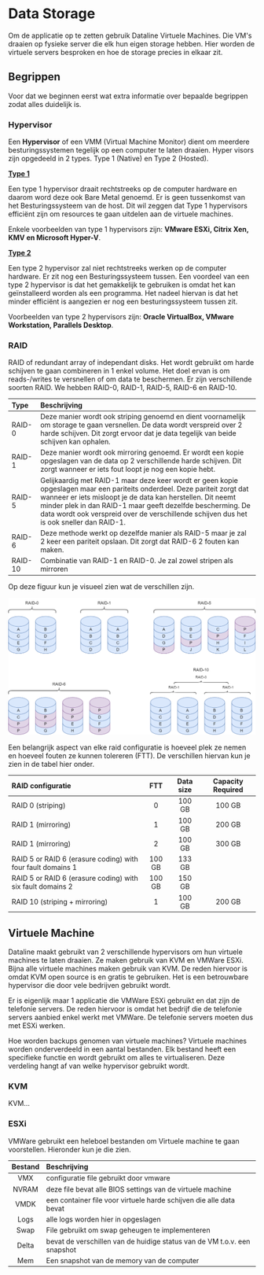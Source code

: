 # Data Storage

Om de applicatie op te zetten gebruik Dataline Virtuele Machines. Die VM's draaien op fysieke server die elk hun eigen storage hebben. Hier worden de virtuele servers besproken en hoe de storage precies in elkaar zit.

## Begrippen

Voor dat we beginnen eerst wat extra informatie over bepaalde begrippen zodat alles duidelijk is.

### Hypervisor

Een **Hypervisor** of een VMM (Virtual Machine Monitor) dient om meerdere besturingssystemen tegelijk op een computer te laten draaien. Hyper visors zijn opgedeeld in 2 types. Type 1 (Native) en Type 2 (Hosted).

<ins>**Type 1**</ins>

Een type 1 hypervisor draait rechtstreeks op de computer hardware en daarom word deze ook Bare Metal genoemd. Er is geen tussenkomst van het Besturingssysteem van de host. Dit wil zeggen dat Type 1 hypervisors efficiënt zijn om resources te gaan uitdelen aan de virtuele machines.

Enkele voorbeelden van type 1 hypervisors zijn: **VMware ESXi, Citrix Xen, KMV en Microsoft Hyper-V**.

<ins>**Type 2**</ins>

Een type 2 hypervisor zal niet rechtstreeks werken op de computer hardware. Er zit nog een Besturingssysteem tussen. Een voordeel van een type 2 hypervisor is dat het gemakkelijk te gebruiken is omdat het kan geïnstalleerd worden als een programma. Het nadeel hiervan is dat het minder efficiënt is aangezien er nog een besturingssysteem tussen zit. 

Voorbeelden van type 2 hypervisors zijn: **Oracle VirtualBox, VMware Workstation, Parallels Desktop**.

### RAID

RAID of redundant array of independant disks. Het wordt gebruikt om harde schijven te gaan combineren in 1 enkel volume. Het doel ervan is om reads-/writes te versnellen of om data te beschermen. Er zijn verschillende soorten RAID. We hebben RAID-0, RAID-1, RAID-5, RAID-6 en RAID-10.

| Type | Beschrijving |
| :----- | :--- |
| RAID-0 | Deze manier wordt ook striping genoemd en dient voornamelijk om storage te gaan versnellen. De data wordt verspreid over 2 harde schijven. Dit zorgt ervoor dat je data tegelijk van beide schijven kan ophalen. |
| RAID-1 | Deze manier wordt ook mirroring genoemd. Er wordt een kopie opgeslagen van de data op 2 verschillende harde schijven. Dit zorgt wanneer er iets fout loopt je nog een kopie hebt. |
| RAID-5 | Gelijkaardig met RAID-1 maar deze keer wordt er geen kopie opgeslagen maar een pariteits onderdeel. Deze pariteit zorgt dat wanneer er iets misloopt je de data kan herstellen. Dit neemt minder plek in dan RAID-1 maar geeft dezelfde bescherming. De data wordt ook verspreid over de verschillende schijven dus het is ook sneller dan RAID-1.
| RAID-6 | Deze methode werkt op dezelfde manier als RAID-5 maar je zal 2 keer een pariteit opslaan. Dit zorgt dat RAID-6 2 fouten kan maken. |
| RAID-10 | Combinatie van RAID-1 en RAID-0. Je zal zowel stripen als mirroren |

Op deze figuur kun je visueel zien wat de verschillen zijn.

![img](./img/RAID.png)

Een belangrijk aspect van elke raid configuratie is hoeveel plek ze nemen en hoeveel fouten ze kunnen tolereren (FTT). De verschillen hiervan kun je zien in de tabel hier onder.

| RAID configuratie | FTT | Data size | Capacity Required |
| :--- | :---: | :---: | :---: |
| RAID 0 (striping) | 0 | 100 GB | 100 GB |
| RAID 1 (mirroring) | 1 | 100 GB | 200 GB |
| RAID 1 (mirroring) | 2 | 100 GB | 300 GB |
| RAID 5 or RAID 6 (erasure coding) with four fault domains	1 | 100 GB | 133 GB |
| RAID 5 or RAID 6 (erasure coding) with six fault domains	2 | 100 GB | 150 GB |
| RAID 10 (striping + mirroring) | 1 | 100 GB | 200 GB |


## Virtuele Machine

Dataline maakt gebruikt van 2 verschillende hypervisors om hun virtuele machines te laten draaien. Ze maken gebruik van KVM en VMWare ESXi. Bijna alle virtuele machines maken gebruik van KVM. De reden hiervoor is omdat KVM open source is en gratis te gebruiken. Het is een betrouwbare hypervisor die door vele bedrijven gebruikt wordt.

Er is eigenlijk maar 1 applicatie die VMWare ESXi gebruikt en dat zijn de telefonie servers. De reden hiervoor is omdat het bedrijf die de telefonie servers aanbied enkel werkt met VMWare. De telefonie servers moeten dus met ESXi werken.

Hoe worden backups genomen van virtuele machines? Virtuele machines worden onderverdeeld in een aantal bestanden. Elk bestand heeft een specifieke functie en wordt gebruikt om alles te virtualiseren. Deze verdeling hangt af van welke hypervisor gebruikt wordt.

### KVM

KVM...

### ESXi

VMWare gebruikt een heleboel bestanden om Virtuele machine te gaan voorstellen. Hieronder kun je die zien.

| Bestand | Beschrijving |
| :---: | :--- |
| VMX | configuratie file gebruikt door vmware |
| NVRAM | deze file bevat alle BIOS settings van de virtuele machine |
| VMDK | een container file voor virtuele harde schijven die alle data bevat  |
| Logs | alle logs worden hier in opgeslagen |
| Swap | File gebruikt om swap geheugen te implementeren |
| Delta | bevat de verschillen van de huidige status van de VM t.o.v. een snapshot |
| Mem | Een snapshot van de memory van de computer |

